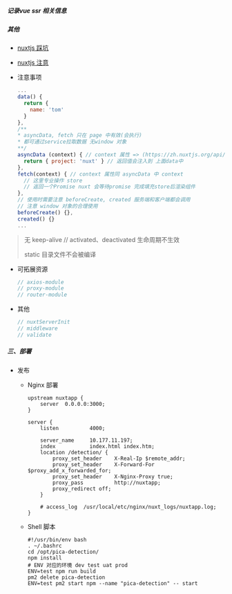 ##### 记录vue ssr 相关信息

##### 其他
* [nuxtjs 踩坑](https://github.com/yingye/Blog/issues/6)
* [nuxtjs 注意](https://zhuanlan.zhihu.com/p/44896776)

* 注意事项
  ```javascript
  ...
  data() {
    return {
      name: 'tom'
    }  
  },
  /**
  * asyncData, fetch 只在 page 中有效(会执行)
  * 都可通过service拉取数据 无window 对象
  **/
  asyncData (context) { // context 属性 => (https://zh.nuxtjs.org/api/context)
    return { project: 'nuxt' } // 返回值会注入到 上面data中
  },
  fetch(context) { // context 属性同 asyncData 中 context
    // 这里专业操作 store 
    // 返回一个Promise nuxt 会等待promise 完成填充store后渲染组件
  },
  // 使用时需要注意 beforeCreate, created 服务端和客户端都会调用
  // 注意 window 对象的合理使用
  beforeCreate() {},
  created() {}
  ...
  ```

>  无 keep-alive // activated、deactivated 生命周期不生效
>
> static  目录文件不会被编译

* 可拓展资源

  ```javascript
  // axios-module
  // proxy-module
  // router-module
  ```

* 其他

  ```javascript
  // nuxtServerInit
  // middleware
  // validate
  ```

##### 三、部署

* 发布

  * Nginx 部署

    ```nginx
    upstream nuxtapp {
        server  0.0.0.0:3000;
    }
    
    server {
        listen          4000;
    
        server_name     10.177.11.197;
        index           index.html index.htm;
        location /detection/ {
            proxy_set_header    X-Real-Ip $remote_addr;
            proxy_set_header    X-Forward-For $proxy_add_x_forwarded_for;
            proxy_set_header    X-Nginx-Proxy true;
            proxy_pass          http://nuxtapp;
            proxy_redirect off;
        }
    
        # access_log  /usr/local/etc/nginx/nuxt_logs/nuxtapp.log;
    }
    ```

  * Shell 脚本

    ```shell
    #!/usr/bin/env bash
    . ~/.bashrc
    cd /opt/pica-detection/
    npm install
    # ENV 对应的环境 dev test uat prod
    ENV=test npm run build
    pm2 delete pica-detection
    ENV=test pm2 start npm --name "pica-detection" -- start
    ```

